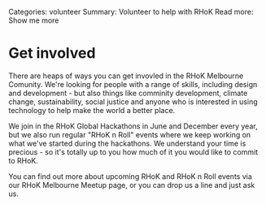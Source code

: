 Categories: volunteer
Summary: Volunteer to help with RHoK
Read more: Show me more

# Get involved

There are heaps of ways you can get invovled in the RHoK Melbourne Comunity.  We're looking for people with a range of skills, including design and development - but also things like comminity development, climate change, sustainability, social justice and anyone who is interested in using technology to help make the world a better place.

We join in the RHoK Global Hackathons in June and December every year, but we also run regular "RHoK n Roll" events where we keep working on what we've started during the hackathons.  We understand your time is precious - so it's totally up to you how much of it you would like to commit to RHoK.

You can find out more about upcoming RHoK and RHoK n Roll events via our RHoK Melbourne Meetup page, or you can drop us a line and just ask us.
